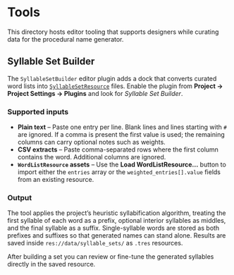 # Tools

This directory hosts editor tooling that supports designers while curating data for the procedural name generator.

## Syllable Set Builder

The `SyllableSetBuilder` editor plugin adds a dock that converts curated word lists into [`SyllableSetResource`](../resources/SyllableSetResource.gd) files. Enable the plugin from **Project → Project Settings → Plugins** and look for *Syllable Set Builder*.

### Supported inputs

- **Plain text** – Paste one entry per line. Blank lines and lines starting with `#` are ignored. If a comma is present the first value is used; the remaining columns can carry optional notes such as weights.
- **CSV extracts** – Paste comma-separated rows where the first column contains the word. Additional columns are ignored.
- **`WordListResource` assets** – Use the **Load WordListResource...** button to import either the `entries` array or the `weighted_entries[].value` fields from an existing resource.

### Output

The tool applies the project’s heuristic syllabification algorithm, treating the first syllable of each word as a prefix, optional interior syllables as middles, and the final syllable as a suffix. Single-syllable words are stored as both prefixes and suffixes so that generated names can stand alone. Results are saved inside `res://data/syllable_sets/` as `.tres` resources.

After building a set you can review or fine-tune the generated syllables directly in the saved resource.

